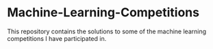 # Machine-Learning-Competitions
This repository contains the solutions to some of the machine learning competitions I have participated in.


